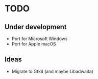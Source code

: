 # TODO

## Under development

- Port for Microsoft Windows
- Port for Apple macOS

## Ideas

- Migrate to Gtk4 (and maybe Libadwaita)
